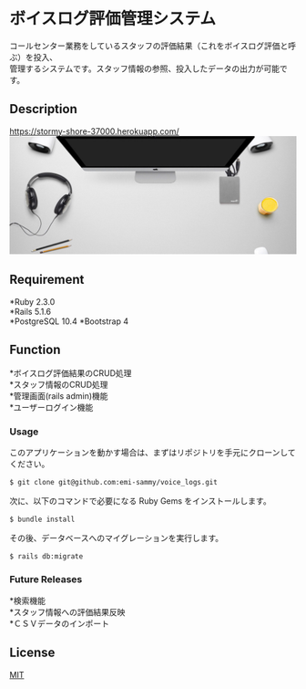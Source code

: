 # ボイスログ評価管理システム

コールセンター業務をしているスタッフの評価結果（これをボイスログ評価と呼ぶ）を投入、  
管理するシステムです。スタッフ情報の参照、投入したデータの出力が可能です。

## Description

<https://stormy-shore-37000.herokuapp.com/>  
<img src="/app/assets/images/top.png" width="600px">  

## Requirement

\*Ruby 2.3.0  
\*Rails 5.1.6  
\*PostgreSQL 10.4 
\*Bootstrap 4  

## Function

\*ボイスログ評価結果のCRUD処理  
\*スタッフ情報のCRUD処理  
\*管理画面(rails admin)機能  
\*ユーザーログイン機能  

### Usage

このアプリケーションを動かす場合は、まずはリポジトリを手元にクローンしてください。

```sh
$ git clone git@github.com:emi-sammy/voice_logs.git
```

次に、以下のコマンドで必要になる Ruby Gems をインストールします。

```sh
$ bundle install
```

その後、データベースへのマイグレーションを実行します。

```sh
$ rails db:migrate
```

### Future Releases

\*検索機能  
\*スタッフ情報への評価結果反映  
\*ＣＳＶデータのインポート　　

## License

[MIT](LICENSE)
